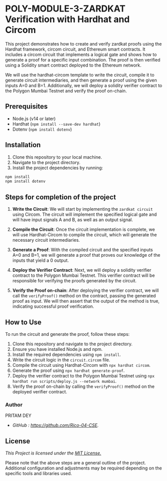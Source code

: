 # POLY-MODULE-3-ZARDKAT Verification with Hardhat and Circom

This project demonstrates how to create and verify zardkat proofs using the Hardhat framework, circom circuit, and Ethereum smart contracts. It includes a circom circuit that implements a logical gate and shows how to generate a proof for a specific input combination. The proof is then verified using a Solidity smart contract deployed to the Ethereum network.

We will use the hardhat-circom template to write the circuit, compile it to generate circuit intermediaries, and then generate a proof using the given inputs A=0 and B=1. Additionally, we will deploy a solidity verifier contract to the Polygon Mumbai Testnet and verify the proof on-chain.

## Prerequisites

- Node.js (v14 or later)
- Hardhat (`npm install --save-dev hardhat`)
- Dotenv (`npm install dotenv`)

## Installation

1. Clone this repository to your local machine.
2. Navigate to the project directory.
3. Install the project dependencies by running:

```sh
npm install
npm install dotenv
```
## Steps for completion of the project

1. **Write the Circuit**: We will start by implementing the `zardkat circuit` using Circom. The circuit will implement the specified logical gate and will have input signals A and B, as well as an output signal.

2. **Compile the Circuit**: Once the circuit implementation is complete, we will use Hardhat-Circom to compile the circuit, which will generate the necessary circuit intermediaries.

3. **Generate a Proof**: With the compiled circuit and the specified inputs A=0 and B=1, we will generate a proof that proves our knowledge of the inputs that yield a 0 output.

4. **Deploy the Verifier Contract**: Next, we will deploy a solidity verifier contract to the Polygon Mumbai Testnet. This verifier contract will be responsible for verifying the proofs generated by the circuit.

5. **Verify the Proof on-chain**: After deploying the verifier contract, we will call the `verifyProof()` method on the contract, passing the generated proof as input. We will then assert that the output of the method is true, indicating successful proof verification.
   
## How to Use

To run the circuit and generate the proof, follow these steps:

1. Clone this repository and navigate to the project directory.
2. Ensure you have installed Node.js and npm.
3. Install the required dependencies using `npm install`.
4. Write the circuit logic in the `circuit.circom` file.
5. Compile the circuit using Hardhat-Circom with `npx hardhat circom`.
6. Generate the proof using `npx hardhat generate-proof`.
7. Deploy the verifier contract to the Polygon Mumbai Testnet using `npx hardhat run scripts/deploy.js --network mumbai`.
8. Verify the proof on-chain by calling the `verifyProof()` method on the deployed verifier contract.

### Author
PRITAM DEY

- _GitHub : https://github.com/Rico-04-CSE._


## License

_This Project is licensed under the [MIT License.](https://github.com/Rico-04-CSE/POLY-MODULE-3/blob/main/LICENSE)_

Please note that the above steps are a general outline of the project. Additional configuration and adjustments may be required depending on the specific tools and libraries used.
